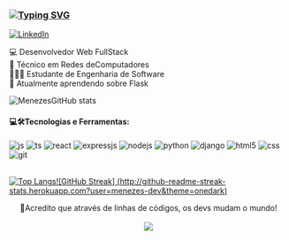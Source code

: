 ### [![Typing SVG](https://readme-typing-svg.herokuapp.com?font=Fira+Code&pause=1000&repeat=true&width=435&lines=Ol%C3%A1!+Eu+sou+o+Matheus+Menezes!%F0%9F%A7%91%E2%80%8D%F0%9F%9A%80)](https://git.io/typing-svg)

[![LinkedIn](https://img.shields.io/badge/LinkedIn-0077B5?style=for-the-badge&logo=linkedin&logoColor=white)](https://www.linkedin.com/in/menezes-dev/)

💻 Desenvolvedor Web FullStack<br>
📡 Técnico em Redes deComputadores<br>
🧑🏿‍🔬 Estudante de Engenharia de Software<br>
🌱 Atualmente aprendendo sobre Flask<br>

![MenezesGitHub stats](https://github-readme-stats.vercel.app/api?username=menezes-dev&theme=onedark&show_icons=true)

#### 💻🛠️Tecnologias e Ferramentas:

<div style="display: inline_block">
  <img align="center" alt="js" src="https://img.shields.io/badge/JavaScript-F7DF1E?style=for-the-badge&logo=javascript&logoColor=black" />
  <img align="center" alt="ts" src="https://img.shields.io/badge/TypeScript-007ACC?style=for-the-badge&logo=typescript&logoColor=white" />
  <img align="center" alt="react" src="https://img.shields.io/badge/React-20232A?style=for-the-badge&logo=react&logoColor=61DAFB" />
  <img align="center" alt="expressjs" src="https://img.shields.io/badge/Express.js-404D59?style=for-the-badge" />
  <img align="center" alt="nodejs" src="https://img.shields.io/badge/Node.js-43853D?style=for-the-badge&logo=node.js&logoColor=white" />
  <img align="center" alt="python" src="https://img.shields.io/badge/Python-3776AB?style=for-the-badge&logo=python&logoColor=white" />
  <img align="center" alt="django" src="https://img.shields.io/badge/Django-092E20?style=for-the-badge&logo=django&logoColor=white" />
  <img align="center" alt="html5" src="https://img.shields.io/badge/HTML5-E34F26?style=for-the-badge&logo=html5&logoColor=white" />
  <img align="center" alt="css" src="https://img.shields.io/badge/CSS3-1572B6?style=for-the-badge&logo=css3&logoColor=white" />
  <img align="center" alt="git" src="https://img.shields.io/badge/GIT-E44C30?style=for-the-badge&logo=git&logoColor=white" />
  </div><br/>

[![Top Langs](https://github-readme-stats.vercel.app/api/top-langs/?username=menezes-dev&layout=compact&theme=onedark)](https://github.com/menezes-dev/github-readme-stats)[![GitHub Streak]   (http://github-readme-streak-stats.herokuapp.com?user=menezes-dev&theme=onedark)](https://git.io/streak-stats)

<div style="display: flex; flex-direction: column; align-items: center; justify-content: center;">
    <span style="text-align: center">💭Acredito que através de linhas de códigos, os devs mudam o mundo!</span><br>
    <img src="https://media.tenor.com/whgQwNlVvNkAAAAj/xero-code.gif"/>
</div>
